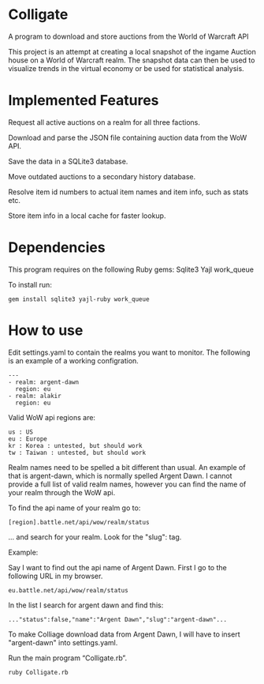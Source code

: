 Colligate
=================
A program to download and store auctions from the World of Warcraft API

This project is an attempt at creating a local snapshot of the ingame Auction house on a World of Warcraft realm.
The snapshot data can then be used to visualize trends in the virtual economy or be used for statistical analysis.

Implemented Features
=================
Request all active auctions on a realm for all three factions.

Download and parse the JSON file containing auction data from the WoW API.

Save the data in a SQLite3 database.

Move outdated auctions to a secondary history database.

Resolve item id numbers to actual item names and item info, such as stats etc.

Store item info in a local cache for faster lookup.

Dependencies
=================
This program requires on the following Ruby gems:
Sqlite3
Yajl
work_queue

To install run:

```
gem install sqlite3 yajl-ruby work_queue
```

How to use
=================
Edit settings.yaml to contain the realms you want to monitor.
The following is an example of a working configration. 

```
---
- realm: argent-dawn
  region: eu
- realm: alakir
  region: eu
```
Valid WoW api regions are:

```
us : US
eu : Europe
kr : Korea : untested, but should work
tw : Taiwan : untested, but should work
```

Realm names need to be spelled a bit different than usual. An example of that is argent-dawn, which is normally spelled Argent Dawn. I cannot provide a full list of valid realm names, however you can find the name of your realm through the WoW api.

To find the api name of your realm go to:

```
[region].battle.net/api/wow/realm/status
```
... and search for your realm. Look for the "slug": tag.

Example:

Say I want to find out the api name of Argent Dawn.
First I go to the following URL in my browser.
```
eu.battle.net/api/wow/realm/status
```
In the list I search for argent dawn and find this:

```
..."status":false,"name":"Argent Dawn","slug":"argent-dawn"...
```
To make Colliage download data from Argent Dawn, I will have to insert "argent-dawn" into settings.yaml.

Run the main program “Colligate.rb”.

```
ruby Colligate.rb
```